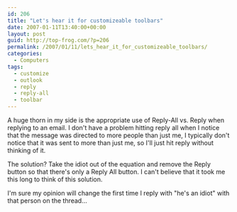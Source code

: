 ```yaml
---
id: 206
title: "Let's hear it for customizeable toolbars"
date: 2007-01-11T13:40:00+00:00
layout: post
guid: http://top-frog.com/?p=206
permalink: /2007/01/11/lets_hear_it_for_customizeable_toolbars/
categories:
  - Computers
tags:
  - customize
  - outlook
  - reply
  - reply-all
  - toolbar
---
```

A huge thorn in my side is the appropriate use of Reply-All vs. Reply when replying to an email. I don't have a problem hitting reply all when I notice that the message was directed to more people than just me, I typically don't notice that it was sent to more than just me, so I'll just hit reply without thinking of it.

The solution? Take the idiot out of the equation and remove the Reply button so that there's only a Reply All button. I can't believe that it took me this long to think of this solution.

I'm sure my opinion will change the first time I reply with "he's an idiot" with that person on the thread…
